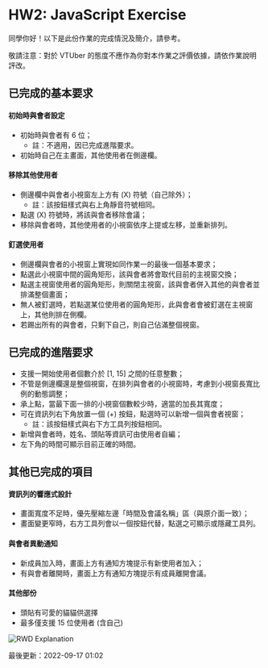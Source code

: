 # HW2: JavaScript Exercise

同學你好！以下是此份作業的完成情況及簡介，請參考。

敬請注意：對於 VTUber 的態度不應作為你對本作業之評價依據，請依作業說明評改。

## 已完成的基本要求

#### 初始時與會者設定
- 初始時與會者有 6 位；
    - 註：不適用，因已完成進階要求。
- 初始時自己在主畫面，其他使用者在側邊欄。

#### 移除其他使用者
- 側邊欄中與會者小視窗左上方有 (X) 符號（自己除外）；
    - 註：該按鈕樣式與右上角靜音符號相同。
- 點選 (X) 符號時，將該與會者移除會議；
- 移除與會者時，其他使用者的小視窗依序上提或左移，並重新排列。

#### 釘選使用者
  - 側邊欄與會者的小視窗上實現如同作業一的最後一個基本要求；
  - 點選此小視窗中間的圓角矩形，該與會者將會取代目前的主視窗交換；
  - 點選主視窗使用者的圓角矩形，則關閉主視窗，該與會者併入其他的與會者並排滿整個畫面；
  - 無人被釘選時，若點選某位使用者的圓角矩形，此與會者會被釘選在主視窗上，其他則排在側欄。
  - 若踢出所有的與會者，只剩下自己，則自己佔滿整個視窗。

## 已完成的進階要求
- 支援一開始使用者個數介於 [1, 15] 之間的任意整數；
- 不管是側邊欄還是整個視窗，在排列與會者的小視窗時，考慮到小視窗長寬比例的動態調整；
- 承上點，當最下面一排的小視窗個數較少時，適當的加長其寬度；
- 可在資訊列右下角放置一個 (+) 按鈕，點選時可以新增一個與會者視窗；
  - 註：該按鈕樣式與右下方工具列按鈕相同。
- 新增與會者時，姓名、頭貼等資訊可由使用者自編；
- 左下角的時間可顯示目前正確的時間。

## 其他已完成的項目
#### 資訊列的響應式設計
- 畫面寬度不足時，優先壓縮左邊「時間及會議名稱」區（與原介面一致）； 
- 畫面變更窄時，右方工具列會以一個按鈕代替，點選之可顯示或隱藏工具列。
#### 與會者異動通知
- 新成員加入時，畫面上方有通知方塊提示有新使用者加入；
- 有與會者離開時，畫面上方有通知方塊提示有成員離開會議。
#### 其他部份
- 頭貼有可愛的貓貓供選擇
- 最多僅支援 15 位使用者 (含自己)

![RWD Explanation](https://github.com/kinoras/wp1111/blob/main/hw2/image/descr01.png)

最後更新：2022-09-17 01:02